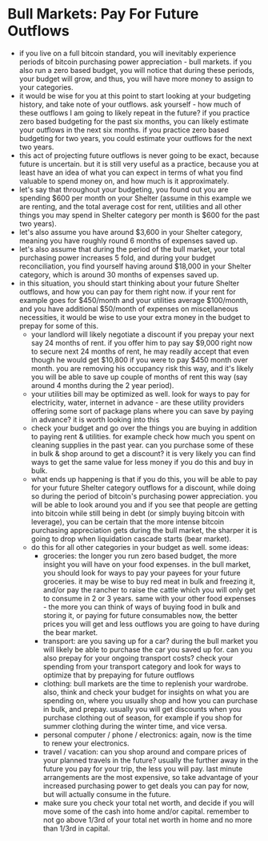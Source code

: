 # Bull Markets: Pay For Future Outflows

* if you live on a full bitcoin standard, you will inevitably experience periods of bitcoin purchasing power appreciation - bull markets. if you also run a zero based budget, you will notice that during these periods, your budget will grow, and thus, you will have more money to assign to your categories.
* it would be wise for you at this point to start looking at your budgeting history, and take note of your outflows. ask yourself - how much of these outflows I am going to likely repeat in the future? if you practice zero based budgeting for the past six months, you can likely estimate your outflows in the next six months. if you practice zero based budgeting for two years, you could estimate your outflows for the next two years.
* this act of projecting future outflows is never going to be exact, because future is uncertain. but it is still very useful as a practice, because you at least have an idea of what you can expect in terms of what you find valuable to spend money on, and how much is it approximately.
* let's say that throughout your budgeting, you found out you are spending $600 per month on your Shelter (assume in this example we are renting, and the total average cost for rent, utilities and all other things you may spend in Shelter category per month is $600 for the past two years).
* let's also assume you have around $3,600 in your Shelter category, meaning you have roughly round 6 months of expenses saved up.
* let's also assume that during the period of the bull market, your total purchasing power increases 5 fold, and during your budget reconciliation, you find yourself having around $18,000 in your Shelter category, which is around 30 months of expenses saved up.
* in this situation, you should start thinking about your future Shelter outflows, and how you can pay for them right now. if your rent for example goes for $450/month and your utilities average $100/month, and you have additional $50/month of expenses on miscellaneous necessities, it would be wise to use your extra money in the budget to prepay for some of this.
  * your landlord will likely negotiate a discount if you prepay your next say 24 months of rent. if you offer him to pay say $9,000 right now to secure next 24 months of rent, he may readily accept that even though he would get $10,800 if you were to pay $450 month over month. you are removing his occupancy risk this way, and it's likely you will be able to save up couple of months of rent this way (say around 4 months during the 2 year period).
  * your utilities bill may be optimized as well. look for ways to pay for electricity, water, internet in advance - are these utility providers offering some sort of package plans where you can save by paying in advance? it is worth looking into this
  * check your budget and go over the things you are buying in addition to paying rent & utilities. for example check how much you spent on cleaning supplies in the past year. can you purchase some of these in bulk & shop around to get a discount? it is very likely you can find ways to get the same value for less money if you do this and buy in bulk.
  * what ends up happening is that if you do this, you will be able to pay for your future Shelter category outflows for a discount, while doing so during the period of bitcoin's purchasing power appreciation. you will be able to look around you and if you see that people are getting into bitcoin while still being in debt (or simply buying bitcoin with leverage), you can be certain that the more intense bitcoin purchasing appreciation gets during the bull market, the sharper it is going to drop when liquidation cascade starts (bear market).
  * do this for all other categories in your budget as well. some ideas:
    * groceries: the longer you run zero based budget, the more insight you will have on your food expenses. in the bull market, you should look for ways to pay your payees for your future groceries. it may be wise to buy red meat in bulk and freezing it, and/or pay the rancher to raise the cattle which you will only get to consume in 2 or 3 years. same with your other food expenses - the more you can think of ways of buying food in bulk and storing it, or paying for future consumables now, the better prices you will get and less outflows you are going to have during the bear market.
    * transport: are you saving up for a car? during the bull market you will likely be able to purchase the car you saved up for. can you also prepay for your ongoing transport costs? check your spending from your transport category and look for ways to optimize that by prepaying for future outflows
    * clothing: bull markets are the time to replenish your wardrobe. also, think and check your budget for insights on what you are spending on, where you usually shop and how you can purchase in bulk, and prepay. usually you will get discounts when you purchase clothing out of season, for example if you shop for summer clothing during the winter time, and vice versa.
    * personal computer / phone / electronics: again, now is the time to renew your electronics.
    * travel / vacation: can you shop around and compare prices of your planned travels in the future? usually the further away in the future you pay for your trip, the less you will pay. last minute arrangements are the most expensive, so take advantage of your increased purchasing power to get deals you can pay for now, but will actually consume in the future.
    * make sure you check your total net worth, and decide if you will move some of the cash into home and/or capital. remember to not go above 1/3rd of your total net worth in home and no more than 1/3rd in capital.
